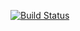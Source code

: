 [![Build Status](https://travis-ci.org/asrevo/zuul.svg?branch=master)](https://travis-ci.org/asrevo/zuul)